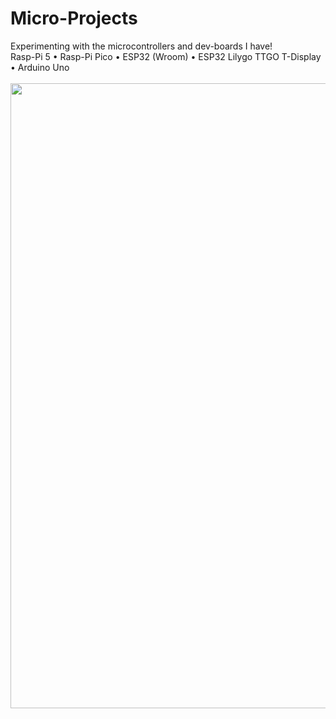 # Micro-Projects
Experimenting with the microcontrollers and dev-boards I have!
<br>
Rasp-Pi 5 • Rasp-Pi Pico • ESP32 (Wroom) • ESP32 Lilygo TTGO T-Display • Arduino Uno
<br><br>
<img src="https://github.com/4aryash/Micro-Projects/assets/31902160/51a4c893-c221-4fd5-8350-f66bea72d265" width=1000/>

